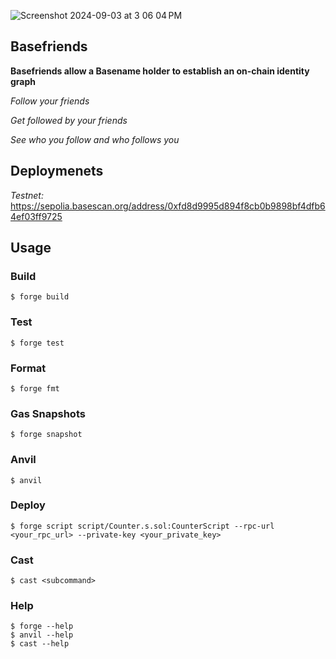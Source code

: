 ![Screenshot 2024-09-03 at 3 06 04 PM](https://github.com/user-attachments/assets/1d8087ea-46bf-477f-ad6e-af211912ba58)

## Basefriends

**Basefriends allow a Basename holder to establish an on-chain identity graph**

*Follow your friends*

*Get followed by your friends*

*See who you follow and who follows you*

## Deploymenets

*Testnet:* https://sepolia.basescan.org/address/0xfd8d9995d894f8cb0b9898bf4dfb64ef03ff9725

## Usage

### Build

```shell
$ forge build
```

### Test

```shell
$ forge test
```

### Format

```shell
$ forge fmt
```

### Gas Snapshots

```shell
$ forge snapshot
```

### Anvil

```shell
$ anvil
```

### Deploy

```shell
$ forge script script/Counter.s.sol:CounterScript --rpc-url <your_rpc_url> --private-key <your_private_key>
```

### Cast

```shell
$ cast <subcommand>
```

### Help

```shell
$ forge --help
$ anvil --help
$ cast --help
```
